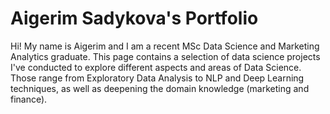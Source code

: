 # Aigerim Sadykova's Portfolio
Hi! My name is Aigerim and I am a recent MSc Data Science and Marketing Analytics graduate.
This page contains a selection of data science projects I've conducted to explore different aspects and areas of Data Science. Those range from Exploratory Data Analysis to NLP and Deep Learning techniques, as well as deepening the domain knowledge (marketing and finance).
